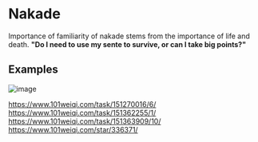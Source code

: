 # Nakade

Importance of familiarity of nakade stems from the importance of life and death.
**"Do I need to use my sente to survive, or can I take big points?"**

## Examples
![image](https://user-images.githubusercontent.com/37749/222268090-e64bc43b-1701-43be-a853-a33ab87b310b.png)

https://www.101weiqi.com/task/151270016/6/
https://www.101weiqi.com/task/151362255/1/
https://www.101weiqi.com/task/151363909/10/
https://www.101weiqi.com/star/336371/

